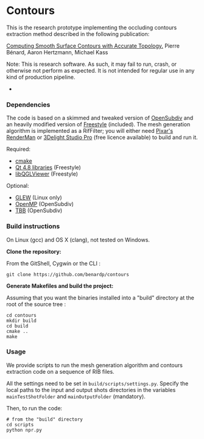 Contours
==

This is the research prototype implementing the occluding contours
extraction method described in the following publication:

[Computing Smooth Surface Contours with Accurate Topology.](http://www.labri.fr/perso/pbenard/publications/contours.html)
Pierre Bénard, Aaron Hertzmann, Michael Kass


Note: This is research software. As such, it may fail to run, crash,
or otherwise not perform as expected. It is not intended for regular
use in any kind of production pipeline.

-

### Dependencies

The code is based on a skimmed and tweaked version of
[OpenSubdiv](http://graphics.pixar.com/opensubdiv/) and an heavily
modified version of [Freestyle](http://freestyle.sourceforge.net/)
(included).  The mesh generation algorithm is implemented as a
RifFilter; you will either need
[Pixar's RenderMan](http://renderman.pixar.com/) or
[3Delight Studio Pro](http://www.3delight.com/) (free licence
available) to build and run it.

Required:
* [cmake](http://www.cmake.org/cmake/resources/software.html)
* [Qt 4.8 libraries](http://qt-project.org/downloads) (Freestyle)
* [libQGLViewer](http://www.libqglviewer.com/) (Freestyle)

Optional:
* [GLEW](http://sourceforge.net/projects/glew/) (Linux only)
* [OpenMP](http://openmp.org/wp/) (OpenSubdiv)
* [TBB](https://www.threadingbuildingblocks.org/) (OpenSubdiv)


### Build instructions
On Linux (gcc) and OS X (clang), not tested on Windows.

__Clone the repository:__

From the GitShell, Cygwin or the CLI :

````
git clone https://github.com/benardp/contours
````

__Generate Makefiles and build the project:__

Assuming that you want the binaries installed into a "build" directory
at the root of the source tree :

````
cd contours
mkdir build
cd build
cmake ..
make
````

### Usage

We provide scripts to run the mesh generation algorithm and contours
extraction code on a sequence of RIB files.

All the settings need to be set in `build/scripts/settings.py`. Specify the
local paths to the input and output shots directories in the variables
`mainTestShotFolder` and `mainOutputFolder` (mandatory). 

Then, to run the code:

````
# from the "build" directory
cd scripts
python npr.py
````
